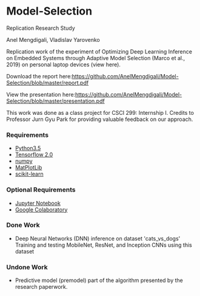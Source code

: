 # Model-Selection
Replication Research Study

Anel Mengdigali, Vladislav Yarovenko

Replication work of the experiment of Optimizing Deep Learning Inference on Embedded Systems through Adaptive Model Selection (Marco et al., 2019) on personal laptop devices (view here).

Download the report here:https://github.com/AnelMengdigali/Model-Selection/blob/master/report.pdf

View the presentation here:https://github.com/AnelMengdigali/Model-Selection/blob/master/presentation.pdf

This work was done as a class project for CSCI 299: Internship I. 
Credits to Professor Jurn Gyu Park for providing valuable feedback on our approach.

### Requirements
* [Python3.5](https://www.python.org/downloads/)
* [Tensorflow 2.0](https://www.tensorflow.org/install)
* [numpy](https://www.scipy.org/scipylib/download.html)
* [MatPlotLib](https://matplotlib.org/downloads.html)
* [scikit-learn](http://scikit-learn.org/stable/install.html)

### Optional Requirements
* [Jupyter Notebook](http://jupyter.org/install.html)
* [Google Colaboratory](https://colab.research.google.com/)

### Done Work 
* Deep Neural Networks (DNN) inference on dataset 'cats_vs_dogs' 	
  Training and testing MobileNet, ResNet, and Inception CNNs using this dataset 

### Undone Work
* Predictive model (premodel) part of the algorithm presented by the research paperwork.
